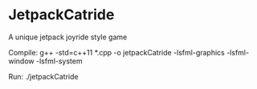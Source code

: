 # JetpackCatride
A unique jetpack joyride style game

Compile:  g++ -std=c++11 *.cpp -o jetpackCatride -lsfml-graphics -lsfml-window -lsfml-system

Run:      ./jetpackCatride

